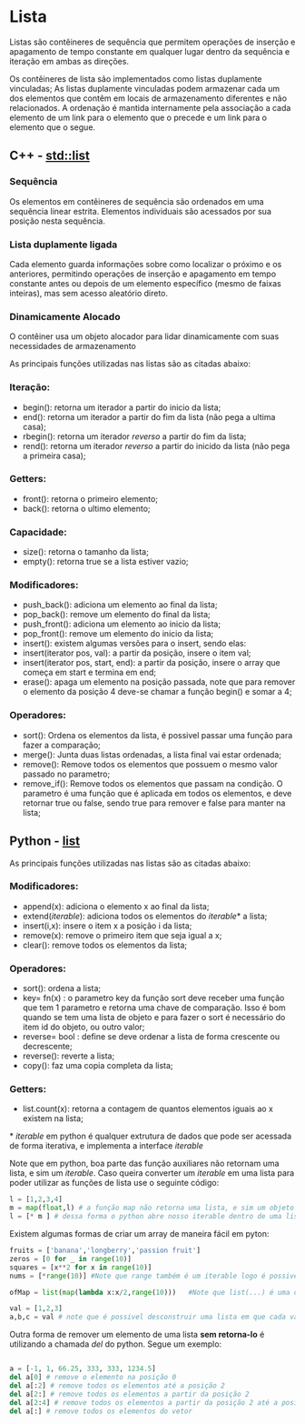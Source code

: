 # Lista

Listas são contêineres de sequência que permitem operações de inserção e apagamento de tempo constante em qualquer lugar dentro da sequência e iteração em ambas as direções.

Os contêineres de lista são implementados como listas duplamente vinculadas; As listas duplamente vinculadas podem armazenar cada um dos elementos que contêm em locais de armazenamento diferentes e não relacionados. A ordenação é mantida internamente pela associação a cada elemento de um link para o elemento que o precede e um link para o elemento que o segue.


## C++ - [std::list](https://cplusplus.com/reference/list/list/) 

### Sequência
Os elementos em contêineres de sequência são ordenados em uma sequência linear estrita. Elementos individuais são acessados por sua posição nesta sequência.
### Lista duplamente ligada
Cada elemento guarda informações sobre como localizar o próximo e os anteriores, permitindo operações de inserção e apagamento em tempo constante antes ou depois de um elemento específico (mesmo de faixas inteiras), mas sem acesso aleatório direto.
### Dinamicamente Alocado
O contêiner usa um objeto alocador para lidar dinamicamente com suas necessidades de armazenamento


As principais funções utilizadas nas listas são as citadas abaixo:
### Iteração:
- begin(): retorna um iterador a partir do inicio da lista; 
- end(): retorna um iterador a partir do fim da lista (não pega a ultima casa);
- rbegin(): retorna um iterador _reverso_ a partir do fim da lista; 
- rend(): retorna um iterador _reverso_ a partir do inicido da lista (não pega a primeira casa);

### Getters:
- front(): retorna o primeiro elemento;
- back(): retorna o ultimo elemento;

### Capacidade:
- size(): retorna o tamanho da lista;
- empty(): retorna true se a lista estiver vazio;

### Modificadores:
- push_back(): adiciona um elemento ao final da lista;
- pop_back(): remove um elemento do final da lista;
- push_front(): adiciona um elemento ao inicio da lista;
- pop_front(): remove um elemento do inicio da lista;
- insert(): existem algumas versões para o insert, sendo elas:
 - insert(iterator pos, val): a partir da posição, insere o item val;
 - insert(iterator pos, start, end): a partir da posição, insere o array que começa em start e termina em end;
- erase(): apaga um elemento na posição passada, note que para remover o elemento da posição 4 deve-se chamar a função begin() e somar a 4;

### Operadores:
- sort(): Ordena os elementos da lista, é possivel passar uma função para fazer a comparação;
- merge(): Junta duas listas ordenadas, a lista final vai estar ordenada;
- remove(): Remove todos os elementos que possuem o mesmo valor passado no parametro;
- remove_if(): Remove todos os elementos que passam na condição. O parametro é uma função que é aplicada em todos os elementos, e deve retornar true ou false, sendo true para remover e false para manter na lista;

## Python - [list](https://docs.python.org/3/tutorial/datastructures.html)


As principais funções utilizadas nas listas são as citadas abaixo:
### Modificadores:
- append(x): adiciona o elemento x ao final da lista;
- extend(_iterable_): adiciona todos os elementos do _iterable_* a lista;
- insert(i,x): insere o item x a posição i da lista;
- remove(x): remove o primeiro item que seja igual a x;
- clear(): remove todos os elementos da lista;


### Operadores:
- sort(): ordena a lista;
 - key= fn(x) : o parametro key da função sort deve receber uma função que tem 1 parametro e retorna uma chave de comparação. Isso é bom quando se tem uma lista de objeto e para fazer o sort é necessário do item id do objeto, ou outro valor;
 - reverse= bool : define se deve ordenar a lista de forma crescente ou decrescente; 
- reverse(): reverte a lista;
- copy(): faz uma copia completa da lista;


### Getters:
- list.count(x): retorna a contagem de quantos elementos iguais ao x existem na lista;


\* _iterable_ em python é qualquer extrutura de dados que pode ser acessada de forma iterativa, e implementa a interface _iterable_


Note que em python, boa parte das função auxiliares não retornam uma lista, e sim um _iterable_. Caso queira converter um _iterable_ em uma lista para poder utilizar as funções de lista use o seguinte código:

```python
l = [1,2,3,4]
m = map(float,l) # a função map não retorna uma lista, e sim um objeto que extende iterable
l = [* m ] # dessa forma o python abre nosso iterable dentro de uma lista
```

Existem algumas formas de criar um array de maneira fácil em pyton:

```python
fruits = ['banana','longberry','passion fruit']
zeros = [0 for _ in range(10)]
squares = [x**2 for x in range(10)]
nums = [*range(10)] #Note que range também é um iterable logo é possivel abri-lo dentro de uma lista

ofMap = list(map(lambda x:x/2,range(10)))   #Note que list(...) é uma outra forma de escrever [*...]

val = [1,2,3]
a,b,c = val # note que é possivel desconstruir uma lista em que cada valor vai para uma variavel, mas é necessário que a lista tenha a mesma quantidade de valores que as variaves que recebem o valor.

```

Outra forma de remover um elemento de uma lista **sem retorna-lo** é utilizando a chamada _del_ do python. Segue um exemplo:

```python

a = [-1, 1, 66.25, 333, 333, 1234.5]
del a[0] # remove o elemento na posição 0
del a[:2] # remove todos os elementos até a posição 2
del a[2:] # remove todos os elementos a partir da posição 2
del a[2:4] # remove todos os elementos a partir da posição 2 até a posição 4
del a[:] # remove todos os elementos do vetor
```
